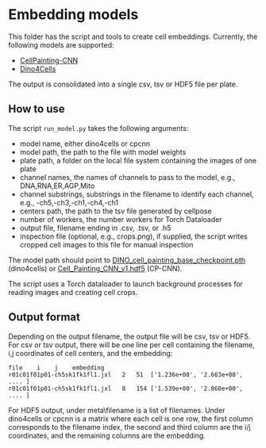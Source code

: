 # Embedding models

This folder has the script and tools to create cell embeddings. Currently, the following models are supported:

* [CellPainting-CNN](https://www.nature.com/articles/s41467-024-45999-1)
* [Dino4Cells](https://www.biorxiv.org/content/10.1101/2023.06.16.545359v1)

The output is consolidated into a single csv, tsv or HDF5 file per plate.

## How to use

The script `run_model.py` takes the following arguments:

* model name, either dino4cells or cpcnn
* model path, the path to the file with model weights
* plate path, a folder on the local file system containing the images of one plate
* channel names, the names of channels to pass to the model, e.g., DNA,RNA,ER,AGP,Mito
* channel substrings, substrings in the filename to identify each channel, e.g., -ch5,-ch3,-ch1,-ch4,-ch1
* centers path, the path to the tsv file generated by cellpose
* number of workers, the number workers for Torch Dataloader
* output file, filename ending in .csv, .tsv, or .h5
* inspection file (optional, e.g., crops.png), if supplied, the script writes cropped cell images to this file for manual inspection


The model path should point to [DINO_cell_painting_base_checkpoint.pth](https://zenodo.org/records/8061428) (dino4cells) or [Cell_Painting_CNN_v1.hdf5](https://zenodo.org/records/7114558) (CP-CNN).

The script uses a Torch dataloader to launch background processes for reading images and creating cell crops.


## Output format

Depending on the output filename, the output file will be csv, tsv or HDF5. For csv or tsv output, there will be one line per cell containing the filename, i,j coordinates of cell centers, and the embedding:

```
file    i    j    embedding
r01c01f01p01-ch5sk1fk1fl1.jxl	2	51	['1.236e+00', '2.663e+00', .... ]
r01c01f01p01-ch5sk1fk1fl1.jxl	8	154	['1.539e+00', '2.860e+00', .... ]
```

For HDF5 output, under meta\filename is a list of filenames. Under dino4cells or cpcnn is a matrix where each cell is one row, the first column corresponds to the filename index, the second and third column are the i/j coordinates, and the remaining columns are the embedding.
